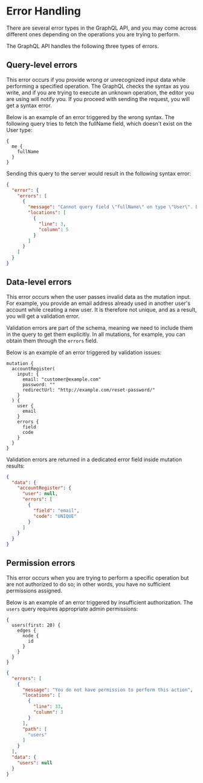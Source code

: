 # Error Handling

There are several error types in the GraphQL API, and you may come across different ones depending on the operations you are trying to perform.

The GraphQL API handles the following three types of errors.

## Query-level errors

This error occurs if you provide wrong or unrecognized input data while performing a specified operation. The GraphQL checks the syntax as you write, and if you are trying to execute an unknown operation, the editor you are using will notify you. If you proceed with sending the request, you will get a syntax error.

Below is an example of an error triggered by the wrong syntax. The following query tries to fetch the fullName field, which doesn't exist on the User type:


```
{
  me {
    fullName
  }
}
```

Sending this query to the server would result in the following syntax error:

```json
{
  "error": {
    "errors": [
      {
        "message": "Cannot query field \"fullName\" on type \"User\". Did you mean \"firstName\" or \"lastName\"?",
        "locations": [
          {
            "line": 3,
            "column": 5
          }
        ]
      }
    ]
  }
}
```

## Data-level errors

This error occurs when the user passes invalid data as the mutation input. For example, you provide an email address already used in another user's account while creating a new user. It is therefore not unique, and as a result, you will get a validation error.

Validation errors are part of the schema, meaning we need to include them in the query to get them explicitly. In all mutations, for example, you can obtain them through the `errors` field.

Below is an example of an error triggered by validation issues:

```
mutation {
  accountRegister(
    input: {
      email: "customer@example.com"
      password: ""
      redirectUrl: "http://example.com/reset-password/"
    }
  ) {
    user {
      email
    }
    errors {
      field
      code
    }
  }
}
```

Validation errors are returned in a dedicated error field inside mutation results:

```json
{
  "data": {
    "accountRegister": {
      "user": null,
      "errors": [
        {
          "field": "email",
          "code": "UNIQUE"
        }
      ]
    }
  }
}
```

## Permission errors

This error occurs when you are trying to perform a specific operation but are not authorized to do so; in other words, you have no sufficient permissions assigned.

Below is an example of an error triggered by insufficient authorization. The `users` query requires appropriate admin permissions:

```
{
  users(first: 20) {
    edges {
      node {
        id
      }
    }
  }
}
```

```json
{
  "errors": [
    {
      "message": "You do not have permission to perform this action",
      "locations": [
        {
          "line": 33,
          "column": 3
        }
      ],
      "path": [
        "users"
      ]
    }
  ],
  "data": {
    "users": null
  }
}
```
